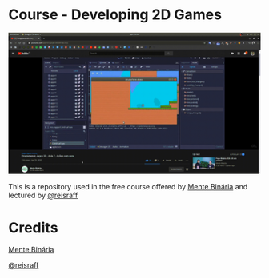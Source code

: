 # Course - Developing 2D Games

![Presentation GIF](https://github.com/reisraff/2d-platform-demo/raw/master/presentation.gif)

This is a repository used in the free course offered by [Mente Binária](https://mentebinaria.com.br/) and lectured by [@reisraff](https://reisraff.github.io/)

# Credits

[Mente Binária](https://mentebinaria.com.br/)

[@reisraff](https://reisraff.github.io/)
